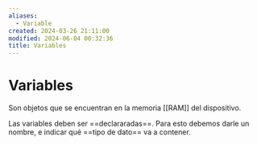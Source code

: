 ```yaml
---
aliases:
  - Variable
created: 2024-03-26 21:11:00
modified: 2024-06-04 00:32:36
title: Variables
---
```


# Variables

Son objetos que se encuentran en la memoria [[RAM]] del dispositivo.

Las variables deben ser ==declararadas==. Para esto debemos darle un nombre, e indicar qué ==tipo de dato== va a contener.
